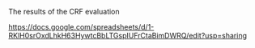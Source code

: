 The results of the CRF evaluation 

https://docs.google.com/spreadsheets/d/1-RKlH0srOxdLhkH63HywtcBbLTGspIUFrCtaBimDWRQ/edit?usp=sharing
